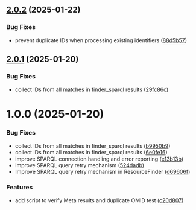 ## [2.0.2](https://github.com/opencitations/oc_meta/compare/v2.0.1...v2.0.2) (2025-01-22)


### Bug Fixes

* prevent duplicate IDs when processing existing identifiers ([88d5b57](https://github.com/opencitations/oc_meta/commit/88d5b57c71cc9b0f074d6b0f4e57cf16ab130634))

## [2.0.1](https://github.com/opencitations/oc_meta/compare/v2.0.0...v2.0.1) (2025-01-20)


### Bug Fixes

* collect IDs from all matches in finder_sparql results ([29fc86c](https://github.com/opencitations/oc_meta/commit/29fc86c66c4ac6e2290a95b1f6c82c14c65594e1))

# 1.0.0 (2025-01-20)


### Bug Fixes

* collect IDs from all matches in finder_sparql results ([b9950b9](https://github.com/opencitations/oc_meta/commit/b9950b9604913a47829f1f4757986a7c62609a7f))
* collect IDs from all matches in finder_sparql results ([6e0fe16](https://github.com/opencitations/oc_meta/commit/6e0fe16e430a812b068ab78fa78c24f5bc91d549))
* improve SPARQL connection handling and error reporting ([e13b13b](https://github.com/opencitations/oc_meta/commit/e13b13b294901647ebd2ad142d6421c602be656e))
* improve SPARQL query retry mechanism ([524dadb](https://github.com/opencitations/oc_meta/commit/524dadb54aa1ff4149c1aa46b91b140134ea2277))
* Improve SPARQL query retry mechanism in ResourceFinder ([d69606f](https://github.com/opencitations/oc_meta/commit/d69606f416cd3e73d0152548658d72ac74755ea8))


### Features

* add script to verify Meta results and duplicate OMID test ([c20d807](https://github.com/opencitations/oc_meta/commit/c20d807c93ab3d20c4ecb187a85a6b024935690e))
